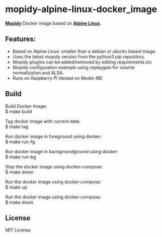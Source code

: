# mopidy-alpine-linux-docker_image

[**Mopidy**](https://www.mopidy.com/) Docker image based on [**Alpine Linux**](https://www.alpinelinux.org/).

## Features:
- Based on Alpine Linux: smaller than a debian or ubuntu based image.
- Uses the latest mopidy version from the python3 pip repository.  
- Mopidy plugins can be added/removed by editing requirements.txt.  
- Mopidy configuration example using replaygain for volume normalization and ALSA.
- Runs on Raspberry Pi (tested on Model 4B)

## Build

Build Docker Image:  
 $ make build

Tag docker image with current date:  
 $ make tag

Run docker image in foreground using docker:  
 $ make run-fg

Run docker image in backgroundground using docker:  
 $ make run-bg

Stop the docker image using docker-compose:  
 $ make down

Run the docker image using docker-compose:  
 $ make up

Run the  docker image using docker-compose:  
 $ make down

## License
MIT License
